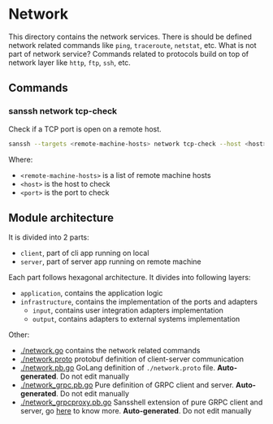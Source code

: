 # Network
This directory contains the network services. There is should be defined network related commands like `ping`, `traceroute`, `netstat`, etc.
What is not part of network service? Commands related to protocols build on top of network layer like `http`, `ftp`, `ssh`, etc.

## Commands

### sanssh network tcp-check
Check if a TCP port is open on a remote host.

```bash
sanssh --targets <remote-machine-hosts> network tcp-check --host <host> --port <port>
```
Where:
- `<remote-machine-hosts>` is a list of remote machine hosts
- `<host>` is the host to check
- `<port>` is the port to check

## Module architecture
It is divided into 2 parts:
- `client`, part of cli app running on local
- `server`, part of server app running on remote machine

Each part follows hexagonal architecture. It divides into following layers:
- `application`, contains the application logic
- `infrastructure`, contains the implementation of the ports and adapters
  - `input`, contains user integration adapters implementation 
  - `output`, contains adapters to external systems implementation

Other:
- [./network.go](./network.go) contains the network related commands
- [./network.proto](./network.proto) protobuf definition of client-server communication
- [./network.pb.go](./network.pb.go) GoLang definition of `./network.proto` file. **Auto-generated**. Do not edit manually
- [./network_grpc.pb.go](./network_grpc.pb.go) Pure definition of GRPC client and server. **Auto-generated**. Do not edit manually
- [./network_grpcproxy.pb.go](./network_grpcproxy.pb.go) Sansshell extension of pure GRPC client and server, go [here](../../proxy/README.md) to know more. **Auto-generated**. Do not edit manually

